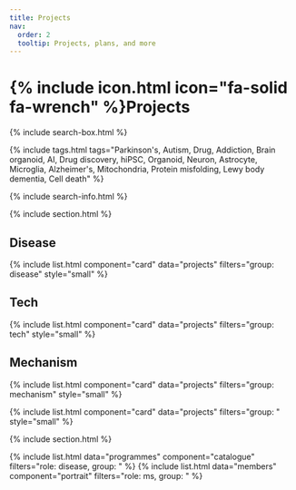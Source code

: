 ```yaml
---
title: Projects
nav:
  order: 2
  tooltip: Projects, plans, and more
---
```


# {% include icon.html icon="fa-solid fa-wrench" %}Projects

{% include search-box.html %}

{% include tags.html tags="Parkinson's, Autism, Drug, Addiction, Brain organoid, AI, Drug discovery, hiPSC, Organoid, Neuron, Astrocyte, Microglia, Alzheimer's, Mitochondria, Protein misfolding, Lewy body dementia, Cell death" %}

{% include search-info.html %}

{% include section.html %}

## Disease
{% include list.html component="card" data="projects" filters="group: disease" style="small" %}

## Tech
{% include list.html component="card" data="projects" filters="group: tech" style="small" %}

## Mechanism
{% include list.html component="card" data="projects" filters="group: mechanism" style="small" %}

{% include list.html component="card" data="projects" filters="group: " style="small" %}

{% include section.html %}

{% include list.html data="programmes" component="catalogue" filters="role: disease, group: " %}
{% include list.html data="members" component="portrait" filters="role: ms, group: " %}
